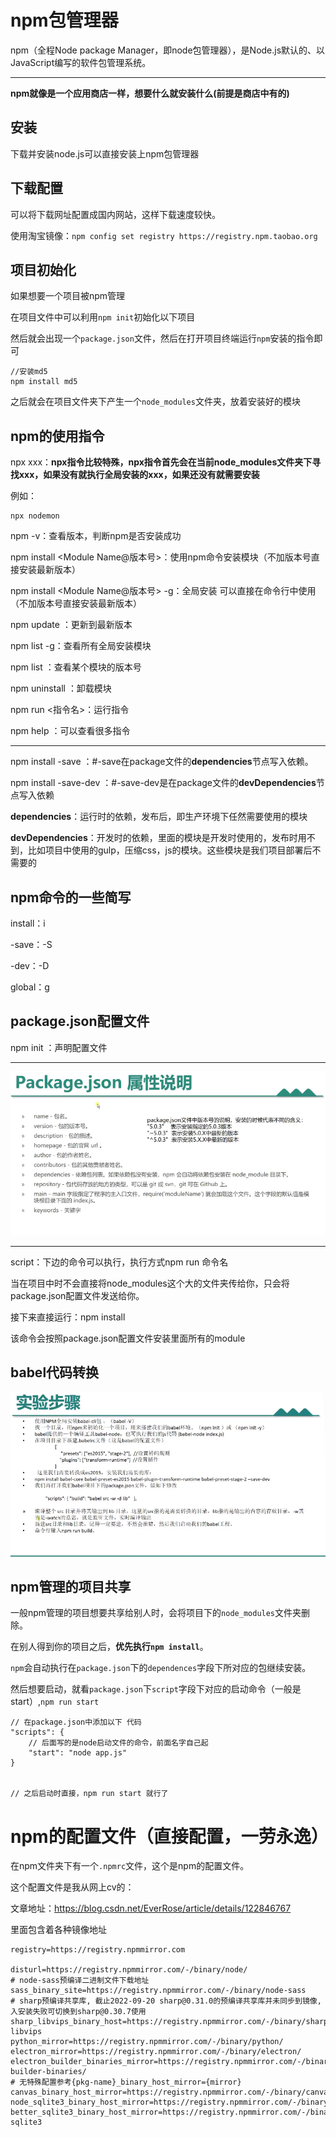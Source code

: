 # npm包管理器

npm（全程Node package Manager，即node包管理器），是Node.js默认的、以JavaScript编写的软件包管理系统。

---

**npm就像是一个应用商店一样，想要什么就安装什么(前提是商店中有的)**

## 安装

下载并安装node.js可以直接安装上npm包管理器

## 下载配置

可以将下载网址配置成国内网站，这样下载速度较快。

使用淘宝镜像：`npm config set registry https://registry.npm.taobao.org`

## 项目初始化

如果想要一个项目被npm管理

在项目文件中可以利用`npm init`初始化以下项目

然后就会出现一个`package.json`文件，然后在打开项目终端运行`npm`安装的指令即可

```
//安装md5
npm install md5
```

之后就会在项目文件夹下产生一个`node_modules`文件夹，放着安装好的模块

## npm的使用指令

npx xxx：**npx指令比较特殊，npx指令首先会在当前node_modules文件夹下寻找xxx，如果没有就执行全局安装的xxx，如果还没有就需要安装**

例如：

```
npx nodemon
```

npm -v：查看版本，判断npm是否安装成功

npm install <Module Name@版本号>：使用npm命令安装模块（不加版本号直接安装最新版本）

npm install <Module Name@版本号> -g：全局安装 可以直接在命令行中使用（不加版本号直接安装最新版本）

npm update <Module Name>：更新到最新版本

npm list -g：查看所有全局安装模块

npm list <Module Name>：查看某个模块的版本号

npm uninstall <Module Name>：卸载模块

npm run <指令名>：运行指令

npm help ：可以查看很多指令

---

npm install -save <modul Name>：#-save在package文件的**dependencies**节点写入依赖。

npm install -save-dev <modul Name>：#-save-dev是在package文件的**devDependencies**节点写入依赖

**dependencies**：运行时的依赖，发布后，即生产环境下任然需要使用的模块

**devDependencies**：开发时的依赖，里面的模块是开发时使用的，发布时用不到，比如项目中使用的gulp，压缩css，js的模块。这些模块是我们项目部署后不需要的



## npm命令的一些简写

install：i

-save：-S

-dev：-D

global：g

## package.json配置文件

npm init ：声明配置文件

---



![package.json属性](../../前端图片/npm与yarn/package.json属性.png)

---

script：下边的命令可以执行，执行方式npm run 命令名

当在项目中时不会直接将node_modules这个大的文件夹传给你，只会将package.json配置文件发送给你。

接下来直接运行：npm install

该命令会按照package.json配置文件安装里面所有的module

## babel代码转换

![babel转换](../../前端图片/npm与yarn/babel转换.png)

## npm管理的项目共享

一般npm管理的项目想要共享给别人时，会将项目下的`node_modules`文件夹删除。

在别人得到你的项目之后，**优先执行`npm install`**。

`npm`会自动执行在`package.json`下的`dependences`字段下所对应的包继续安装。

然后想要启动，就看`package.json`下`script`字段下对应的启动命令（一般是start）,`npm run start`

```
// 在package.json中添加以下 代码
"scripts": {
	// 后面写的是node启动文件的命令，前面名字自己起
	"start": "node app.js"
}


// 之后启动时直接，npm run start 就行了
```





# npm的配置文件（直接配置，一劳永逸）

在npm文件夹下有一个`.npmrc`文件，这个是npm的配置文件。

这个配置文件是我从网上cv的：

文章地址：https://blog.csdn.net/EverRose/article/details/122846767

里面包含着各种镜像地址

```
registry=https://registry.npmmirror.com

disturl=https://registry.npmmirror.com/-/binary/node/
# node-sass预编译二进制文件下载地址
sass_binary_site=https://registry.npmmirror.com/-/binary/node-sass
# sharp预编译共享库, 截止2022-09-20 sharp@0.31.0的预编译共享库并未同步到镜像, 入安装失败可切换到sharp@0.30.7使用
sharp_libvips_binary_host=https://registry.npmmirror.com/-/binary/sharp-libvips
python_mirror=https://registry.npmmirror.com/-/binary/python/
electron_mirror=https://registry.npmmirror.com/-/binary/electron/
electron_builder_binaries_mirror=https://registry.npmmirror.com/-/binary/electron-builder-binaries/
# 无特殊配置参考{pkg-name}_binary_host_mirror={mirror}
canvas_binary_host_mirror=https://registry.npmmirror.com/-/binary/canvas
node_sqlite3_binary_host_mirror=https://registry.npmmirror.com/-/binary/sqlite3
better_sqlite3_binary_host_mirror=https://registry.npmmirror.com/-/binary/better-sqlite3

```

